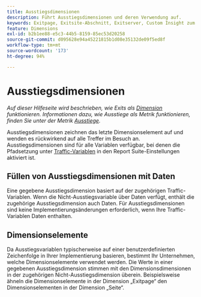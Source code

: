```yaml
---
title: Ausstiegsdimensionen
description: Führt Ausstiegsdimensionen und deren Verwendung auf.
keywords: Exitpage, Exitsite-Abschnitt, Exitserver, Custom Insight zum Exit
feature: Dimensions
exl-id: b2b1ee88-e5c3-44b5-8159-85ec53d20258
source-git-commit: d095628e94a45221815b1d08e35132de09f5ed8f
workflow-type: tm+mt
source-wordcount: '173'
ht-degree: 94%

---
```


# Ausstiegsdimensionen

*Auf dieser Hilfeseite wird beschrieben, wie Exits als [Dimension](overview.md) funktionieren. Informationen dazu, wie Ausstiege als Metrik funktionieren, finden Sie unter der Metrik [Ausstiege](../metrics/exits.md).*

Ausstiegsdimensionen zeichnen das letzte Dimensionselement auf und wenden es rückwirkend auf alle Treffer im Besuch an. Ausstiegsdimensionen sind für alle Variablen verfügbar, bei denen die Pfadsetzung unter [Traffic-Variablen](/help/admin/admin/c-manage-report-suites/c-edit-report-suites/c-traffic-variables/traffic-var.md) in den Report Suite-Einstellungen aktiviert ist.

## Füllen von Ausstiegsdimensionen mit Daten

Eine gegebene Ausstiegsdimension basiert auf der zugehörigen Traffic-Variablen. Wenn die Nicht-Ausstiegsvariable über Daten verfügt, enthält die zugehörige Ausstiegsdimension auch Daten. Für Ausstiegsdimensionen sind keine Implementierungsänderungen erforderlich, wenn Ihre Traffic-Variablen Daten enthalten.

## Dimensionselemente

Da Ausstiegsvariablen typischerweise auf einer benutzerdefinierten Zeichenfolge in Ihrer Implementierung basieren, bestimmt Ihr Unternehmen, welche Dimensionselemente verwendet werden. Die Werte in einer gegebenen Ausstiegsdimension stimmen mit den Dimensionsdimensionen in der zugehörigen Nicht-Ausstiegsdimension überein. Beispielsweise ähneln die Dimensionselemente in der Dimension „Exitpage“ den Dimensionselementen in der Dimension „Seite“.
